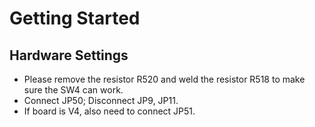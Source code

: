 # Getting Started

## Hardware Settings

  - Please remove the resistor R520 and weld the resistor R518 to make sure the SW4 can work.
  - Connect JP50; Disconnect JP9, JP11.
  - If board is V4, also need to connect JP51.